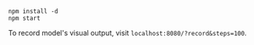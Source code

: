 ```
npm install -d
npm start
```

To record model's visual output, visit `localhost:8080/?record&steps=100`.